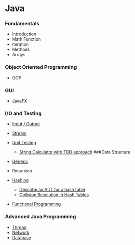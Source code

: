 # Java
### Fundamentals
- Introduction
- Math Function
- Iteration
- Methods
- Arrays
### Object Oriented Programming
- OOP
### GUI
- [JavaFX](https://github.com/mjahanseir/DeepJavaSE/tree/master/src/JavaFX)
### I/O and Testing
- [Input / Output](https://github.com/mjahanseir/DeepJavaSE/tree/master/src/IO)
- [Stream](https://github.com/mjahanseir/DeepJavaSE/tree/master/src/Stream)

- [Unit Testing](https://github.com/mjahanseir/DeepJavaSE/tree/master/src/UnitTesting)
  - [String Calculator with TDD approach](https://github.com/mjahanseir/DeepJavaSE/tree/master/src/StringCalculator)
###Data Structure
- [Generic](https://github.com/mjahanseir/DeepJavaSE/tree/master/src/Generic)
- Recursion
- [Hashing](https://github.com/mjahanseir/DeepJavaSE/tree/master/src/Hashing)
  - [Describe an ADT for a hash table](https://github.com/mjahanseir/DeepJavaSE/blob/master/src/Hashing/00_1_Describe_an_ADT_for_a_hash_table.md)
  - [Collision Resolution in Hash Tables](https://github.com/mjahanseir/DeepJavaSE/blob/master/src/Hashing/00_2_Collision_Resolution_in_Hash_Tables.md)
- [Functional Programming](https://github.com/mjahanseir/DeepJavaSE/tree/master/src/FunctionalProgramming)
### Advanced Java Programming
- [Thread](https://github.com/mjahanseir/DeepJavaSE/tree/master/src/Thread)
- [Network](https://github.com/mjahanseir/DeepJavaSE/tree/master/src/Network)
- [Database](https://github.com/mjahanseir/DeepJavaSE/tree/master/src/JDBC)
